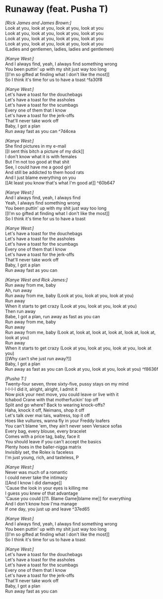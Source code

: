 # Runaway (feat. Pusha T)

_[Rick James and James Brown:]_  
Look at you, look at you, look at you, look at you  
Look at you, look at you, look at you, look at you  
Look at you, look at you, look at you, look at you  
Look at you, look at you, look at you, look at you  
(Ladies and gentlemen, ladies, ladies and gentlemen)  

_[Kanye West:]_  
And I always find, yeah, I always find something wrong  
You been puttin' up with my shit just way too long  
[[I'm so gifted at finding what I don't like the most]]  
So I think it's time for us to have a toast ^fa30f8

_[Kanye West:]_  
Let's have a toast for the douchebags  
Let's have a toast for the assholes  
Let's have a toast for the scumbags  
Every one of them that I know  
Let's have a toast for the jerk-offs  
That'll never take work off  
Baby, I got a plan  
Run away fast as you can ^7d4cea

_[Kanye West:]_  
She find pictures in my e-mail  
[[I sent this bitch a picture of my dick]]  
I don't know what it is with females  
But I'm not too good at that shit  
See, I could have me a good girl  
And still be addicted to them hood rats  
And I just blame everything on you  
[[At least you know that's what I'm good at]] ^60b647

_[Kanye West:]_  
And I always find, yeah, I always find  
Yeah, I always find something wrong  
You been puttin' up with my shit just way too long  
[[I'm so gifted at finding what I don't like the most]]  
So I think it's time for us to have a toast  

_[Kanye West:]_  
Let's have a toast for the douchebags  
Let's have a toast for the assholes  
Let's have a toast for the scumbags  
Every one of them that I know  
Let's have a toast for the jerk-offs  
That'll never take work off  
Baby, I got a plan  
Run away fast as you can  

_[Kanye West and Rick James:]_  
Run away from me, baby  
Ah, run away  
Run away from me, baby (Look at you, look at you, look at you)  
Run away  
When it starts to get crazy (Look at you, look at you, look at you)  
Then run away  
Babe, I got a plan, run away as fast as you can  
Run away from me, baby  
Run away  
Run away from me, baby (Look at, look at, look at, look at, look at, look at, look at you)  
Run away  
When it starts to get crazy (Look at you, look at you, look at you, look at you)  
[[Why can't she just run away?]]  
Baby, I got a plan  
Run away as fast as you can (Look at you, look at you, look at you) ^f8636f

_[Pusha T:]_  
Twenty-four seven, three sixty-five, pussy stays on my mind  
I-I-I-I did it, alright, alright, I admit it  
Now pick your next move, you could leave or live with it  
Ichabod Crane with that motherfuckin' top off  
Split and go where? Back to wearing knock-offs?  
Haha, knock it off, Neimans, shop it off  
Let's talk over mai tais, waitress, top it off  
Hoes like vultures, wanna fly in your Freddy loafers  
You can't blame 'em, they ain't never seen Versace sofas  
Every bag, every blouse, every bracelet  
Comes with a price tag, baby, face it  
You should leave if you can't accept the basics  
Plenty hoes in the baller-nigga matrix  
Invisibly set, the Rolex is faceless  
I'm just young, rich, and tasteless, P  

_[Kanye West:]_  
Never was much of a romantic  
I could never take the intimacy  
[[And I know I did damage]]  
'Cause the look in your eyes is killing me  
I guess you knew of that advantage  
'Cause you could [[11. Blame Game|blame me]] for everything  
And I don't know how I'ma manage  
If one day, you just up and leave   ^37ed65

_[Kanye West:]_  
And I always find, yeah, I always find something wrong  
You been puttin' up with my shit just way too long  
[[I'm so gifted at finding what I don't like the most]]  
So I think it's time for us to have a toast  

_[Kanye West:]_  
Let's have a toast for the douchebags  
Let's have a toast for the assholes  
Let's have a toast for the scumbags  
Every one of them that I know  
Let's have a toast for the jerk-offs  
That'll never take work off  
Baby, I got a plan  
Run away fast as you can

